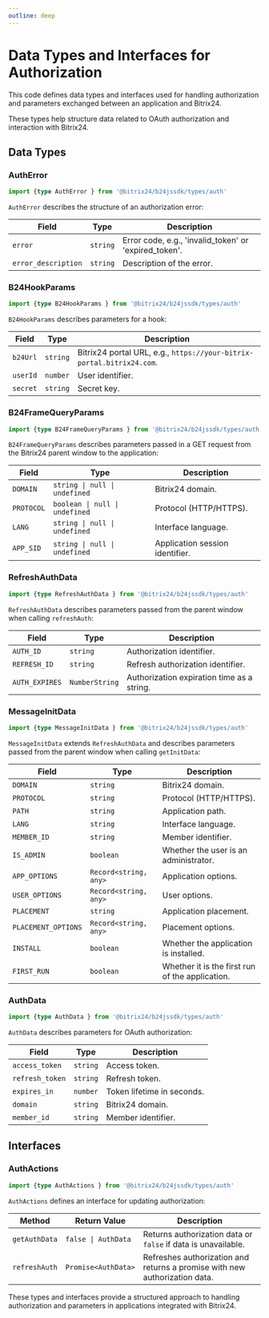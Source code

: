 ```yaml
---
outline: deep
---
```

# Data Types and Interfaces for Authorization

This code defines data types and interfaces used for handling authorization and parameters exchanged between an application and Bitrix24.

These types help structure data related to OAuth authorization and interaction with Bitrix24.

## Data Types

### AuthError

```ts
import {type AuthError } from '@bitrix24/b24jssdk/types/auth'
```

`AuthError` describes the structure of an authorization error:

| Field               | Type     | Description                                           |
|---------------------|----------|-------------------------------------------------------|
| `error`             | `string` | Error code, e.g., 'invalid_token' or 'expired_token'. |
| `error_description` | `string` | Description of the error.                             |

### B24HookParams

```ts
import {type B24HookParams } from '@bitrix24/b24jssdk/types/auth'
```

`B24HookParams` describes parameters for a hook:

| Field    | Type     | Description                                                           |
|----------|----------|-----------------------------------------------------------------------|
| `b24Url` | `string` | Bitrix24 portal URL, e.g., `https://your-bitrix-portal.bitrix24.com`. |
| `userId` | `number` | User identifier.                                                      |
| `secret` | `string` | Secret key.                                                           |

### B24FrameQueryParams

```ts
import {type B24FrameQueryParams } from '@bitrix24/b24jssdk/types/auth'
```

`B24FrameQueryParams` describes parameters passed in a GET request from the Bitrix24 parent window to the application:

| Field      | Type                           | Description                     |
|------------|--------------------------------|---------------------------------|
| `DOMAIN`   | `string \| null \| undefined`  | Bitrix24 domain.                |
| `PROTOCOL` | `boolean \| null \| undefined` | Protocol (HTTP/HTTPS).          |
| `LANG`     | `string \| null \| undefined`  | Interface language.             |
| `APP_SID`  | `string \| null \| undefined`  | Application session identifier. |

### RefreshAuthData

```ts
import {type RefreshAuthData } from '@bitrix24/b24jssdk/types/auth'
```

`RefreshAuthData` describes parameters passed from the parent window when calling `refreshAuth`:

| Field          | Type           | Description                                |
|----------------|----------------|--------------------------------------------|
| `AUTH_ID`      | `string`       | Authorization identifier.                  |
| `REFRESH_ID`   | `string`       | Refresh authorization identifier.          |
| `AUTH_EXPIRES` | `NumberString` | Authorization expiration time as a string. |

### MessageInitData

```ts
import {type MessageInitData } from '@bitrix24/b24jssdk/types/auth'
```

`MessageInitData` extends `RefreshAuthData` and describes parameters passed from the parent window when calling `getInitData`:

| Field               | Type                  | Description                                     |
|---------------------|-----------------------|-------------------------------------------------|
| `DOMAIN`            | `string`              | Bitrix24 domain.                                |
| `PROTOCOL`          | `string`              | Protocol (HTTP/HTTPS).                          |
| `PATH`              | `string`              | Application path.                               |
| `LANG`              | `string`              | Interface language.                             |
| `MEMBER_ID`         | `string`              | Member identifier.                              |
| `IS_ADMIN`          | `boolean`             | Whether the user is an administrator.           |
| `APP_OPTIONS`       | `Record<string, any>` | Application options.                            |
| `USER_OPTIONS`      | `Record<string, any>` | User options.                                   |
| `PLACEMENT`         | `string`              | Application placement.                          |
| `PLACEMENT_OPTIONS` | `Record<string, any>` | Placement options.                              |
| `INSTALL`           | `boolean`             | Whether the application is installed.           |
| `FIRST_RUN`         | `boolean`             | Whether it is the first run of the application. |

### AuthData

```ts
import {type AuthData } from '@bitrix24/b24jssdk/types/auth'
```

`AuthData` describes parameters for OAuth authorization:

| Field           | Type     | Description                |
|-----------------|----------|----------------------------|
| `access_token`  | `string` | Access token.              |
| `refresh_token` | `string` | Refresh token.             |
| `expires_in`    | `number` | Token lifetime in seconds. |
| `domain`        | `string` | Bitrix24 domain.           |
| `member_id`     | `string` | Member identifier.         |

## Interfaces

### AuthActions

```ts
import {type AuthActions } from '@bitrix24/b24jssdk/types/auth'
```

`AuthActions` defines an interface for updating authorization:

| Method        | Return Value        | Description                                                                |
|---------------|---------------------|----------------------------------------------------------------------------|
| `getAuthData` | `false \| AuthData` | Returns authorization data or `false` if data is unavailable.              |
| `refreshAuth` | `Promise<AuthData>` | Refreshes authorization and returns a promise with new authorization data. |

These types and interfaces provide a structured approach to handling authorization and parameters in applications integrated with Bitrix24.